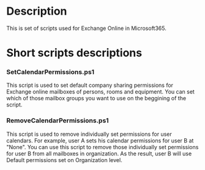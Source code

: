 # Description
This is set of scripts used for Exchange Online in Microsoft365.

# Short scripts descriptions

### SetCalendarPermissions.ps1
This script is used to set default company sharing permissions for Exchange online mailboxes of persons, rooms and equipment. You can set which of those mailbox groups you want to use on the beggining of the script.

### RemoveCalendarPermissions.ps1
This script is used to remove individually set permissions for user calendars. For example, user A sets his calendar permissions for user B at "None". You can use this script to remove those individually set permissions for user B from all mailboxes in organization. As the result, user B will use Default permissions set on Organization level.